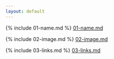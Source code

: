 ```yaml
---
layout: default
---
```


{% include 01-name.md %}
[01-name.md](01-name.md)
<br>

{% include 02-image.md %}
[02-image.md](02-image.md)
<br>

{% include 03-links.md %}
[03-links.md](03-links.md)
